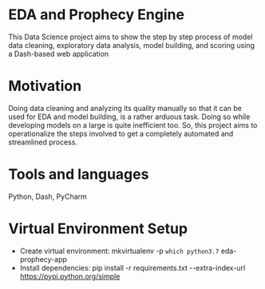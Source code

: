 # EDA and Prophecy Engine
This Data Science project aims to show the step by step process of model data cleaning, exploratory data analysis, model building, and scoring using a Dash-based web application

# Motivation
Doing data cleaning and analyzing its quality manually so that it can be used for EDA and model building, is a rather arduous task. Doing so while developing models on a large is quite inefficient too. So, this project aims to operationalize the steps involved to get a completely automated and streamlined process.

# Tools and languages
Python, Dash, PyCharm

# Virtual Environment Setup
-   Create virtual environment:
        mkvirtualenv -p `which python3.7` eda-prophecy-app
-   Install dependencies:
        pip install -r requirements.txt --extra-index-url https://pypi.python.org/simple


   
  



